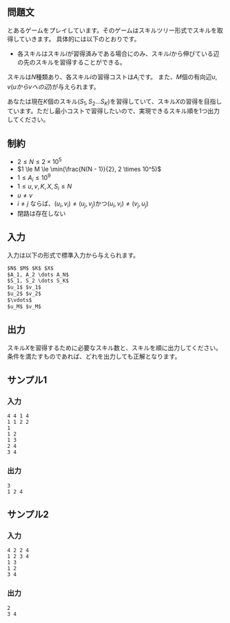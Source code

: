 ## 問題文

とあるゲームをプレイしています。そのゲームはスキルツリー形式でスキルを取得していきます。
具体的には以下のとおりです。

- 各スキルはスキル$i$が習得済みである場合にのみ、スキル$i$から伸びている辺の先のスキルを習得することができる。

スキルは$N$種類あり、各スキル$i$の習得コストは$A_i$です。
また、$M$個の有向辺$u, v (u から v への辺)$が与えられます。

あなたは現在$K$個のスキル$(S_1, S_2 \dots S_K)$を習得していて、スキル$X$の習得を目指しています。ただし最小コストで習得したいので、実現できるスキル順を1つ出力してください。

## 制約

- $2 \le N \le 2 \times 10^5$
- $1 \le M \le \min(\frac{N(N - 1)}{2}, 2 \times 10^5)$
- $1 \le A_i \le 10^9$
- $1 \le u, v, K, X, S_i \le N$
- $u \ne v$
- $i \ne j$ ならば、$(u_i, v_i) \ne (u_j, v_j)$かつ$(u_i, v_i) \ne (v_j, u_j)$
- 閉路は存在しない

## 入力

入力は以下の形式で標準入力から与えられます。  
```md
$N$ $M$ $K$ $X$
$A_1, A_2 \dots A_N$
$S_1, S_2 \dots S_K$
$u_1$ $v_1$
$u_2$ $v_2$
$\vdots$
$u_M$ $v_M$
```

## 出力

スキル$X$を習得するために必要なスキル数と、スキルを順に出力してください。
条件を満たすものであれば、どれを出力しても正解となります。

## サンプル1

### 入力
```
4 4 1 4
1 1 2 2
1
1 2
1 3
2 4
3 4

```

### 出力
```
3
1 2 4

```

## サンプル2

### 入力
```
4 2 2 4
1 2 3 4
1 3
1 2
3 4

```

### 出力
```
2
3 4

```
